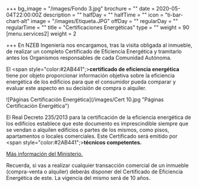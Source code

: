 +++
bg_image = "/images/Fondo 3.jpg"
brochure = ""
date = 2020-05-04T22:00:00Z
description = ""
halfDay = ""
halfTime = ""
icon = "ti-bar-chart-alt"
image = "/images/Etiqueta.JPG"
offDay = ""
regularDay = ""
regularTime = ""
title = "Certificaciones Energéticas"
type = ""
weight = 90
[menu.services2]
weight = 2

+++
En NZEB Ingeniería nos encargamos, tras la visita obligada al inmueble, de realizar un completo Certificado de Eficiencia Energética y tramitarlo antes los Organismos responsables de cada Comunidad Autónoma.

El <span style="color:#2AB441";>**certificado de eficiencia energética</span>** tiene por objeto proporcionar información objetiva sobre la eficiencia energética de los edificios para que el consumidor pueda comparar y evaluar este aspecto en su decisión de compra o alquiler.

![Páginas Certificación Energética](/images/Cert 10.jpg "Páginas Certificación Energética")

El Real Decreto 235/2013 para la certificación de la eficiencia energética de los edificios establece que este documento es imprescindible siempre que se vendan o alquilen edificios o partes de los mismos, como pisos, apartamentos o locales comerciales. Este Certificado será emitido por <span style="color:#2AB441";>**técnicos competentes. </span>**

[Más información del Ministerio.](https://energia.gob.es/desarrollo/EficienciaEnergetica/CertificacionEnergetica/Paginas/certificacion.aspx "Información del Ministerio")

Recuerda, si vas a realizar cualquier transacción comercial de un inmueble (compra-venta o alquiler) deberás disponer del Certificado de Eficiencia Energética de este. La vigencia del mismo será de 10 años.